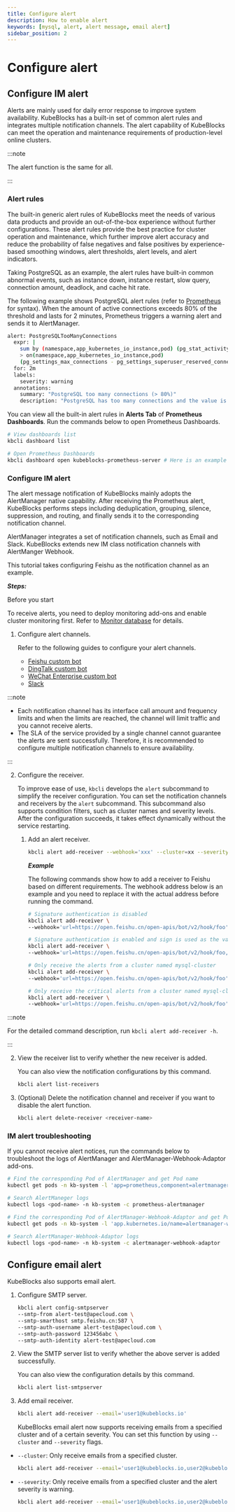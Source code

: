 ```yaml
---
title: Configure alert
description: How to enable alert
keywords: [mysql, alert, alert message, email alert]
sidebar_position: 2
---
```


# Configure alert

## Configure IM alert

Alerts are mainly used for daily error response to improve system availability. KubeBlocks has a built-in set of common alert rules and integrates multiple notification channels. The alert capability of KubeBlocks can meet the operation and maintenance requirements of production-level online clusters.

:::note

The alert function is the same for all.

:::

### Alert rules

The built-in generic alert rules of KubeBlocks meet the needs of various data products and provide an out-of-the-box experience without further configurations. These alert rules provide the best practice for cluster operation and maintenance, which further improve alert accuracy and reduce the probability of false negatives and false positives by experience-based smoothing windows, alert thresholds, alert levels, and alert indicators.

Taking PostgreSQL as an example, the alert rules have built-in common abnormal events, such as instance down, instance restart, slow query, connection amount, deadlock, and cache hit rate.

The following example shows PostgreSQL alert rules (refer to [Prometheus](https://prometheus.io/docs/prometheus/latest/querying/basics/) for syntax). When the amount of active connections exceeds 80% of the threshold and lasts for 2 minutes, Prometheus triggers a warning alert and sends it to AlertManager.

```bash
alert: PostgreSQLTooManyConnections
  expr: |
    sum by (namespace,app_kubernetes_io_instance,pod) (pg_stat_activity_count{datname!~"template.*|postgres"})
    > on(namespace,app_kubernetes_io_instance,pod)
    (pg_settings_max_connections - pg_settings_superuser_reserved_connections) * 0.8
  for: 2m
  labels:
    severity: warning
  annotations:
    summary: "PostgreSQL too many connections (> 80%)"
    description: "PostgreSQL has too many connections and the value is {{ $value }}. (instance: {{ $labels.pod }})"
```

You can view all the built-in alert rules in **Alerts Tab** of **Prometheus Dashboards**. Run the commands below to open Prometheus Dashboards.

```bash
# View dashboards list
kbcli dashboard list

# Open Prometheus Dashboards
kbcli dashboard open kubeblocks-prometheus-server # Here is an example and fill in the actual name based on the above dashboard list
```

### Configure IM alert

The alert message notification of KubeBlocks mainly adopts the AlertManager native capability. After receiving the Prometheus alert, KubeBlocks performs steps including deduplication, grouping, silence, suppression, and routing, and finally sends it to the corresponding notification channel.

AlertManager integrates a set of notification channels, such as Email and Slack. KubeBlocks extends new IM class notification channels with AlertManger Webhook.

This tutorial takes configuring Feishu as the notification channel as an example.

***Steps:***

Before you start

To receive alerts, you need to deploy monitoring add-ons and enable cluster monitoring first. Refer to [Monitor database](monitor-database.md) for details.

1. Configure alert channels.

   Refer to the following guides to configure your alert channels.

   * [Feishu custom bot](https://open.feishu.cn/document/ukTMukTMukTM/ucTM5YjL3ETO24yNxkjN)
   * [DingTalk custom bot](https://open.dingtalk.com/document/orgapp/custom-robot-access)
   * [WeChat Enterprise custom bot](https://developer.work.weixin.qq.com/document/path/91770)
   * [Slack](https://api.slack.com/messaging/webhooks)

  :::note

  * Each notification channel has its interface call amount and frequency limits and when the limits are reached, the channel will limit traffic and you cannot receive alerts.
  * The SLA of the service provided by a single channel cannot guarantee the alerts are sent successfully. Therefore, it is recommended to configure multiple notification channels to ensure availability.

  :::

2. Configure the receiver.

   To improve ease of use, `kbcli` develops the `alert` subcommand to simplify the receiver configuration. You can set the notification channels and receivers by the `alert` subcommand. This subcommand also supports condition filters, such as cluster names and severity levels. After the configuration succeeds, it takes effect dynamically without the service restarting.

   1. Add an alert receiver.

      ```bash
      kbcli alert add-receiver --webhook='xxx' --cluster=xx --severity=xx
      ```

      ***Example***

      The following commands show how to add a receiver to Feishu based on different requirements.
      The webhook address below is an example and you need to replace it with the actual address before running the command.

      ```bash
      # Signature authentication is disabled
      kbcli alert add-receiver \
      --webhook='url=https://open.feishu.cn/open-apis/bot/v2/hook/foo'

      # Signature authentication is enabled and sign is used as the value of token
      kbcli alert add-receiver \
      --webhook='url=https://open.feishu.cn/open-apis/bot/v2/hook/foo,token=sign'

      # Only receive the alerts from a cluster named mysql-cluster
      kbcli alert add-receiver \
      --webhook='url=https://open.feishu.cn/open-apis/bot/v2/hook/foo' --cluster=mysql-cluster

      # Only receive the critical alerts from a cluster named mysql-cluster
      kbcli alert add-receiver \
      --webhook='url=https://open.feishu.cn/open-apis/bot/v2/hook/foo' --cluster=mysql-cluster --severity=critical
      ```

  :::note

  For the detailed command description, run `kbcli alert add-receiver -h`.

  :::

   2. View the receiver list to verify whether the new receiver is added. 

      You can also view the notification configurations by this command.

      ```bash
      kbcli alert list-receivers
      ```

   3. (Optional) Delete the notification channel and receiver if you want to disable the alert function.

      ```bash
      kbcli alert delete-receiver <receiver-name>
      ```

### IM alert troubleshooting

If you cannot receive alert notices, run the commands below to troubleshoot the logs of AlertManager and AlertManager-Webhook-Adaptor add-ons.

```bash
# Find the corresponding Pod of AlertManager and get Pod name
kubectl get pods -n kb-system -l 'app=prometheus,component=alertmanager'

# Search AlertManeger logs
kubectl logs <pod-name> -n kb-system -c prometheus-alertmanager

# Find the corresponding Pod of AlertManager-Webhook-Adaptor and get Pod name
kubectl get pods -n kb-system -l 'app.kubernetes.io/name=alertmanager-webhook-adaptor'

# Search AlertManager-Webhook-Adaptor logs
kubectl logs <pod-name> -n kb-system -c alertmanager-webhook-adaptor
```

## Configure email alert

KubeBlocks also supports email alert.

1. Configure SMTP server.

   ```bash
   kbcli alert config-smtpserver 
   --smtp-from alert-test@apecloud.com \
   --smtp-smarthost smtp.feishu.cn:587 \
   --smtp-auth-username alert-test@apecloud.com \
   --smtp-auth-password 123456abc \
   --smtp-auth-identity alert-test@apecloud.com
   ```

2. View the SMTP server list to verify whether the above server is added successfully.

   You can also view the configuration details by this command.

   ```bash
   kbcli alert list-smtpserver
   ```

3. Add email receiver.

   ```bash
   kbcli alert add-receiver --email='user1@kubeblocks.io'
   ```

   KubeBlocks email alert now supports receiving emails from a specified cluster and of a certain severity. You can set this function by using `--cluster` and `--severity` flags.

  * `--cluster`: Only receive emails from a specified cluster.

    ```bash
    kbcli alert add-receiver --email='user1@kubeblocks.io,user2@kubeblocks.io' --cluster=mycluster
    ```

  * `--severity`: Only receive emails from a specified cluster and the alert severity is warning.

    ```bash
    kbcli alert add-receiver --email='user1@kubeblocks.io,user2@kubeblocks.io' --cluster=mycluster --severity=warning
    ```
